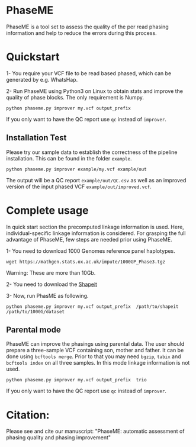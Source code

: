 PhaseME
======

PhaseME is a tool set to assess the quality of the per read phasing information and help to reduce the errors during this process.


# Quickstart

1- You require your VCF file to be read based phased, which can be generated by e.g. WhatsHap.

2- Run PhaseME using Python3 on Linux to obtain stats and improve the quality of phase blocks. The only requirement is Numpy.

```
python phaseme.py improver my.vcf output_prefix
```
If you only want to have the QC report use `qc` instead of `improver`.


## Installation Test

Please try our sample data to establish the correctness of the pipeline installation. This can be found in the folder `example`.

```
python phaseme.py improver example/my.vcf example/out
```

The output will be a QC report `example/out/QC.csv` as well as an improved version of the input phased VCF `example/out/improved.vcf`.

# Complete usage

In quick start section the precomputed linkage information is used. Here, individual-specific linkage information is considered.  For grasping the full advantage of PhaseME, few steps are needed prior using PhaseME.

1- You need to download 1000 Genomes reference panel haplotypes.

```
wget https://mathgen.stats.ox.ac.uk/impute/1000GP_Phase3.tgz
```
Warning: These are more than 10Gb.


2- You need to download the [Shapeit](https://mathgen.stats.ox.ac.uk/genetics_software/shapeit/shapeit.html)

3- Now, run PhasME as following.


```
python phaseme.py improver my.vcf output_prefix  /path/to/shapeit /path/to/1000G/dataset
```


## Parental mode

PhaseME can improve the phasings using parental data. The user should prepare a three-sample VCF containing son, mother and father. It can be done using `bcftools merge`. Prior to that you may need `bgzip`, `tabix` and `bcftools index` on all three samples. In this mode linkage information is not used. 


```
python phaseme.py improver my.vcf output_prefix  trio
```

If you only want to have the QC report use `qc` instead of `improver`.





# Citation:

Please see and cite our manuscript: "PhaseME: automatic assessment of phasing quality and phasing improvement"
